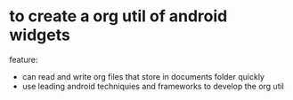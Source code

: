 # to create a org util of android widgets
 feature:
   - can read and write org files that store in documents folder quickly
   - use leading android techniquies and frameworks to develop the org util
